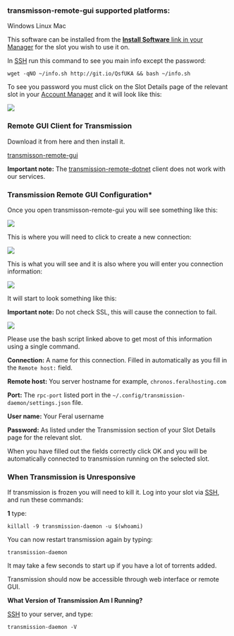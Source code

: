 
### transmisson-remote-gui supported platforms:

Windows
Linux
Mac

This software can be installed from the [**Install Software** link in your Manager](https://www.feralhosting.com/manager/) for the slot you wish to use it on.

In [SSH](https://www.feralhosting.com/faq/view?question=12) run this command to see you main info except the password:

~~~
wget -qNO ~/info.sh http://git.io/QsfUKA && bash ~/info.sh
~~~

To see you password you must click on the Slot Details page of the relevant slot in your [Account Manager](https://www.feralhosting.com/manager/) and it will look like this:

![](https://raw.github.com/feralhosting/feralfilehosting/master/Feral%20Wiki/Installable%20software/Transmission%20and%20Transmission%20Remote%20GUI/transslotdetail.png)

### Remote GUI Client for Transmission

Download it from here and then install it.

[transmisson-remote-gui](http://code.google.com/p/transmisson-remote-gui/)

**Important note:** The [transmission-remote-dotnet](http://code.google.com/p/transmission-remote-dotnet/) client does not work with our services.

### Transmission Remote GUI Configuration*

Once you open transmisson-remote-gui you will see something like this:

![](https://raw.github.com/feralhosting/feralfilehosting/master/Feral%20Wiki/Installable%20software/Transmission%20and%20Transmission%20Remote%20GUI/1.png)

This is where you will need to click to create a new connection:

![](https://raw.github.com/feralhosting/feralfilehosting/master/Feral%20Wiki/Installable%20software/Transmission%20and%20Transmission%20Remote%20GUI/2.png)

This is what you will see and it is also where you will enter you connection information:

![](https://raw.github.com/feralhosting/feralfilehosting/master/Feral%20Wiki/Installable%20software/Transmission%20and%20Transmission%20Remote%20GUI/3.png)

It will start to look something like this:

**Important note:** Do not check SSL, this will cause the connection to fail.

![](https://raw.github.com/feralhosting/feralfilehosting/master/Feral%20Wiki/Installable%20software/Transmission%20and%20Transmission%20Remote%20GUI/4.png)
 
Please use the bash script linked above to get most of this information using a single command.

**Connection:** A name for this connection. Filled in automatically as you fill in the `Remote host:` field.

**Remote host:** You server hostname for example, `chronos.feralhosting.com`

**Port:** The `rpc-port` listed port in the `~/.config/transmission-daemon/settings.json` file.

**User name:** Your Feral username

**Password:** As listed under the Transmission section of your Slot Details page for the relevant slot.

When you have filled out the fields correctly  click OK and you will be automatically connected to transmission running on the selected slot.

### When Transmission is Unresponsive

If transmission is frozen you will need to kill it. Log into your slot via  [SSH](https://www.feralhosting.com/faq/view?question=12), and run these commands:

**1** type:

~~~
killall -9 transmission-daemon -u $(whoami)
~~~

You can now restart transmission again by typing: 

~~~
transmission-daemon
~~~

It may take a few seconds to start up if you have a lot of torrents added.

Transmission should now be accessible through web interface or remote GUI.

**What Version of Transmission Am I Running?**

[SSH](https://www.feralhosting.com/faq/view?question=12) to your server, and type:

~~~
transmission-daemon -V
~~~



